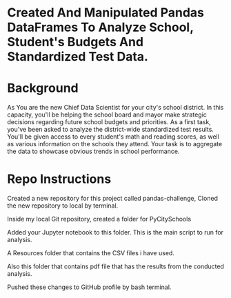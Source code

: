 # Created And Manipulated Pandas DataFrames To Analyze School, Student's Budgets And Standardized Test Data.

# Background
As You are the new Chief Data Scientist for your city's school district. 
In this capacity, you'll be helping the school board and mayor make strategic decisions regarding future school budgets and priorities.
As a first task, you've been asked to analyze the district-wide standardized test results. You'll be given access to every student's math and reading scores, as well as various information on the schools they attend. Your task is to aggregate the data to showcase obvious trends in school performance.

# Repo Instructions

Created a new repository for this project called pandas-challenge, Cloned the new repository to local by terminal.

Inside my local Git repository, created a folder for PyCitySchools

Added your Jupyter notebook to this folder. This is the main script to run for analysis.

A Resources folder that contains the CSV files i have used. 

Also this folder that contains pdf file that has the results from the conducted analysis.

Pushed these changes to GitHub profile by bash terminal.

